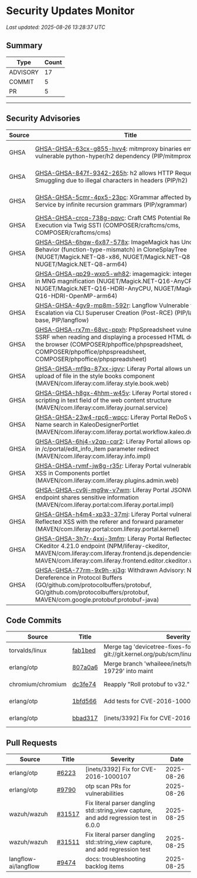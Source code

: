 # Security Updates Monitor

*Last updated: 2025-08-26 13:28:37 UTC*

## Summary
| Type | Count |
|------|-------|
| ADVISORY | 17 |
| COMMIT | 5 |
| PR | 5 |

---

## Security Advisories

| Source | Title | Severity | Date |
|--------|-------|----------|------|
| GHSA | [GHSA-GHSA-63cx-g855-hvv4](https://github.com/advisories/GHSA-63cx-g855-hvv4): mitmproxy binaries embed a vulnerable python-hyper/h2 dependency (PIP/mitmproxy) | MODERATE (CVSS: 0.0) | 2025-08-25 |
| GHSA | [GHSA-GHSA-847f-9342-265h](https://github.com/advisories/GHSA-847f-9342-265h): h2 allows HTTP Request Smuggling due to illegal characters in headers (PIP/h2) | MODERATE (CVSS: 0.0) | 2025-08-25 |
| GHSA | [GHSA-GHSA-5cmr-4px5-23pc](https://github.com/advisories/GHSA-5cmr-4px5-23pc): XGrammar affected by Denial of Service by infinite recursion grammars (PIP/xgrammar) | HIGH (CVSS: 0.0) | 2025-08-25 |
| GHSA | [GHSA-GHSA-crcq-738g-pqvc](https://github.com/advisories/GHSA-crcq-738g-pqvc): Craft CMS Potential Remote Code Execution via Twig SSTI (COMPOSER/craftcms/cms, COMPOSER/craftcms/cms) | MODERATE (CVSS: 0.0) | 2025-08-25 |
| GHSA | [GHSA-GHSA-6hgw-6x87-578x](https://github.com/advisories/GHSA-6hgw-6x87-578x): ImageMagick has Undefined Behavior (function-type-mismatch) in CloneSplayTree (NUGET/Magick.NET-Q8-x86, NUGET/Magick.NET-Q8-x64, NUGET/Magick.NET-Q8-arm64) | MODERATE (CVSS: 6.1) | 2025-08-25 |
| GHSA | [GHSA-GHSA-qp29-wxp5-wh82](https://github.com/advisories/GHSA-qp29-wxp5-wh82): imagemagick: integer overflows in MNG magnification (NUGET/Magick.NET-Q16-AnyCPU, NUGET/Magick.NET-Q16-HDRI-AnyCPU, NUGET/Magick.NET-Q16-HDRI-OpenMP-arm64) | HIGH (CVSS: 8.8) | 2025-08-25 |
| GHSA | [GHSA-GHSA-4gv9-mp8m-592r](https://github.com/advisories/GHSA-4gv9-mp8m-592r): Langflow Vulnerable to Privilege Escalation via CLI Superuser Creation (Post-RCE) (PIP/langflow-base, PIP/langflow) | HIGH (CVSS: 8.8) | 2025-08-25 |
| GHSA | [GHSA-GHSA-rx7m-68vc-ppxh](https://github.com/advisories/GHSA-rx7m-68vc-ppxh): PhpSpreadsheet vulnerable to SSRF when reading and displaying a processed HTML document in the browser (COMPOSER/phpoffice/phpspreadsheet, COMPOSER/phpoffice/phpspreadsheet, COMPOSER/phpoffice/phpspreadsheet) | HIGH (CVSS: 0.0) | 2025-08-25 |
| GHSA | [GHSA-GHSA-mf9q-87xx-jgvv](https://github.com/advisories/GHSA-mf9q-87xx-jgvv): Liferay Portal allows unrestricted upload of file in the style books component (MAVEN/com.liferay:com.liferay.style.book.web) | MODERATE (CVSS: 0.0) | 2025-08-23 |
| GHSA | [GHSA-GHSA-h8gx-4hhm-w45v](https://github.com/advisories/GHSA-h8gx-4hhm-w45v): Liferay Portal stored cross-site scripting in text field of the web content structure (MAVEN/com.liferay:com.liferay.journal.service) | MODERATE (CVSS: 0.0) | 2025-08-23 |
| GHSA | [GHSA-GHSA-23w4-rpc6-wpcc](https://github.com/advisories/GHSA-23w4-rpc6-wpcc): Liferay Portal ReDoS with Role Name search in KaleoDesignerPortlet (MAVEN/com.liferay:com.liferay.portal.workflow.kaleo.designer.web) | MODERATE (CVSS: 0.0) | 2025-08-23 |
| GHSA | [GHSA-GHSA-6hj4-v2qp-cqr2](https://github.com/advisories/GHSA-6hj4-v2qp-cqr2): Liferay Portal allows open redirect in /c/portal/edit_info_item parameter redirect (MAVEN/com.liferay:com.liferay.info.impl) | MODERATE (CVSS: 0.0) | 2025-08-23 |
| GHSA | [GHSA-GHSA-rvmf-jw8g-r35r](https://github.com/advisories/GHSA-rvmf-jw8g-r35r): Liferay Portal vulnerable to Stored XSS in Components portlet (MAVEN/com.liferay:com.liferay.plugins.admin.web) | MODERATE (CVSS: 0.0) | 2025-08-23 |
| GHSA | [GHSA-GHSA-cv9j-mg9w-v7wm](https://github.com/advisories/GHSA-cv9j-mg9w-v7wm): Liferay Portal JSONWS API endpoint shares sensitive information (MAVEN/com.liferay.portal:com.liferay.portal.impl) | MODERATE (CVSS: 0.0) | 2025-08-23 |
| GHSA | [GHSA-GHSA-h4m4-xp33-37mj](https://github.com/advisories/GHSA-h4m4-xp33-37mj): Liferay Portal vulnerable to Reflected XSS with the referer and forward parameter (MAVEN/com.liferay.portal:com.liferay.portal.kernel) | MODERATE (CVSS: 0.0) | 2025-08-23 |
| GHSA | [GHSA-GHSA-3h7r-4xxj-3mfm](https://github.com/advisories/GHSA-3h7r-4xxj-3mfm): Liferay Portal Reflected XSS in CKeditor 4.21.0 endpoint (NPM/liferay-ckeditor, MAVEN/com.liferay:com.liferay.frontend.js.dependencies.web, MAVEN/com.liferay:com.liferay.frontend.editor.ckeditor.web) | MODERATE (CVSS: 0.0) | 2025-08-22 |
| GHSA | [GHSA-GHSA-77rm-9x9h-xj3g](https://github.com/advisories/GHSA-77rm-9x9h-xj3g): Withdrawn Advisory: NULL Pointer Dereference in Protocol Buffers (GO/github.com/protocolbuffers/protobuf, GO/github.com/protocolbuffers/protobuf, MAVEN/com.google.protobuf:protobuf-java) | HIGH (CVSS: 7.5) | 2022-01-27 |

## Code Commits

| Source | Title | Severity | Date |
|--------|-------|----------|------|
| torvalds/linux | [fab1bed](https://github.com/torvalds/linux/commit/fab1beda7597fac1cecc01707d55eadb6bbe773c) | Merge tag 'devicetree-fixes-for-6.17-1' of git://git.kernel.org/pub/scm/linux/kernel/git/robh/linux | 2025-08-26 |
| erlang/otp | [807a0a6](https://github.com/erlang/otp/commit/807a0a6ecf1bdfe7543ae05816ac1140004a0dcb) | Merge branch 'whaileee/inets/httpd/httpoxy/OTP-19729' into maint | 2025-08-26 |
| chromium/chromium | [dc3fe74](https://github.com/chromium/chromium/commit/dc3fe7400a8b1c45d7e3ff2cd43d945c188602ab) | Reapply "Roll protobuf to v32." | 2025-08-25 |
| erlang/otp | [1bfd566](https://github.com/erlang/otp/commit/1bfd5669c0d77c8478b23ecf89e9a25da449b38e) | Add tests for CVE-2016-1000107 fix | 2025-08-12 |
| erlang/otp | [bbad317](https://github.com/erlang/otp/commit/bbad31719fbe28b302a8b28b1eb8a796e832e22d) | [inets/3392] Fix for CVE-2016-1000107. | 2022-08-12 |

## Pull Requests

| Source | Title | Severity | Date |
|--------|-------|----------|------|
| erlang/otp | [#6223](https://github.com/erlang/otp/pull/6223) | [inets/3392] Fix for CVE-2016-1000107 | 2025-08-26 |
| erlang/otp | [#9790](https://github.com/erlang/otp/pull/9790) | otp scan PRs for vulnerabilities | 2025-08-26 |
| wazuh/wazuh | [#31517](https://github.com/wazuh/wazuh/pull/31517) | Fix literal parser dangling std::string_view capture, and add regression test in 6.0.0 | 2025-08-25 |
| wazuh/wazuh | [#31511](https://github.com/wazuh/wazuh/pull/31511) | Fix literal parser dangling std::string_view capture, and add regression test | 2025-08-25 |
| langflow-ai/langflow | [#9474](https://github.com/langflow-ai/langflow/pull/9474) | docs: troubleshooting backlog items | 2025-08-25 |


